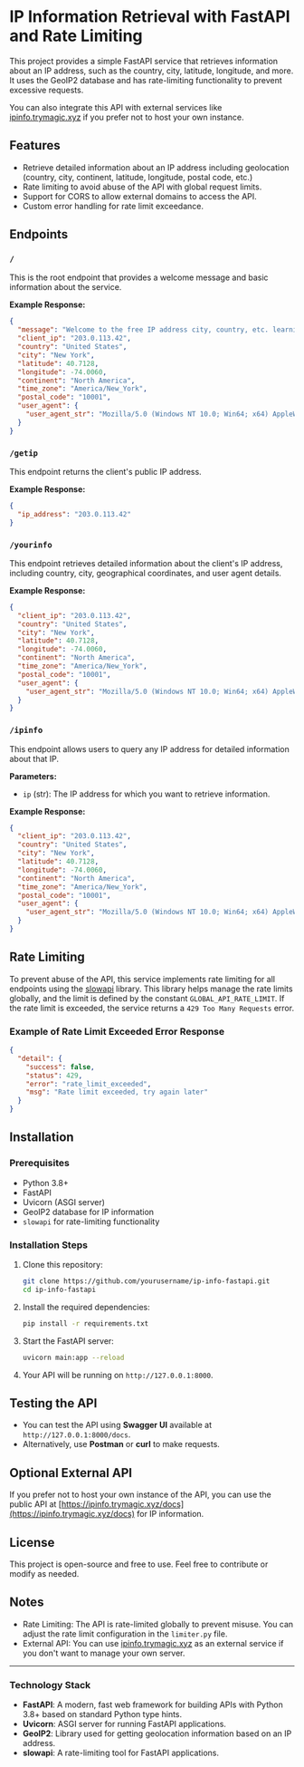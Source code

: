 # IP Information Retrieval with FastAPI and Rate Limiting

This project provides a simple FastAPI service that retrieves information about an IP address, such as the country, city, latitude, longitude, and more. It uses the GeoIP2 database and has rate-limiting functionality to prevent excessive requests. 

You can also integrate this API with external services like [ipinfo.trymagic.xyz](https://ipinfo.trymagic.xyz/docs) if you prefer not to host your own instance.

## Features
- Retrieve detailed information about an IP address including geolocation (country, city, continent, latitude, longitude, postal code, etc.)
- Rate limiting to avoid abuse of the API with global request limits.
- Support for CORS to allow external domains to access the API.
- Custom error handling for rate limit exceedance.

## Endpoints

### `/`
This is the root endpoint that provides a welcome message and basic information about the service.

**Example Response:**
```json
{
  "message": "Welcome to the free IP address city, country, etc. learning API",
  "client_ip": "203.0.113.42",
  "country": "United States",
  "city": "New York",
  "latitude": 40.7128,
  "longitude": -74.0060,
  "continent": "North America",
  "time_zone": "America/New_York",
  "postal_code": "10001",
  "user_agent": {
    "user_agent_str": "Mozilla/5.0 (Windows NT 10.0; Win64; x64) AppleWebKit/537.36 (KHTML, like Gecko) Chrome/91.0.4472.124 Safari/537.36"
  }
}
```

### `/getip`
This endpoint returns the client's public IP address.

**Example Response:**
```json
{
  "ip_address": "203.0.113.42"
}
```

### `/yourinfo`
This endpoint retrieves detailed information about the client's IP address, including country, city, geographical coordinates, and user agent details.

**Example Response:**
```json
{
  "client_ip": "203.0.113.42",
  "country": "United States",
  "city": "New York",
  "latitude": 40.7128,
  "longitude": -74.0060,
  "continent": "North America",
  "time_zone": "America/New_York",
  "postal_code": "10001",
  "user_agent": {
    "user_agent_str": "Mozilla/5.0 (Windows NT 10.0; Win64; x64) AppleWebKit/537.36 (KHTML, like Gecko) Chrome/91.0.4472.124 Safari/537.36"
  }
}
```

### `/ipinfo`
This endpoint allows users to query any IP address for detailed information about that IP.

**Parameters:**
- `ip` (str): The IP address for which you want to retrieve information.

**Example Response:**
```json
{
  "client_ip": "203.0.113.42",
  "country": "United States",
  "city": "New York",
  "latitude": 40.7128,
  "longitude": -74.0060,
  "continent": "North America",
  "time_zone": "America/New_York",
  "postal_code": "10001",
  "user_agent": {
    "user_agent_str": "Mozilla/5.0 (Windows NT 10.0; Win64; x64) AppleWebKit/537.36 (KHTML, like Gecko) Chrome/91.0.4472.124 Safari/537.36"
  }
}
```

## Rate Limiting

To prevent abuse of the API, this service implements rate limiting for all endpoints using the [slowapi](https://github.com/laurentS/slowapi) library. This library helps manage the rate limits globally, and the limit is defined by the constant `GLOBAL_API_RATE_LIMIT`. If the rate limit is exceeded, the service returns a `429 Too Many Requests` error.

### Example of Rate Limit Exceeded Error Response
```json
{
  "detail": {
    "success": false,
    "status": 429,
    "error": "rate_limit_exceeded",
    "msg": "Rate limit exceeded, try again later"
  }
}
```

## Installation

### Prerequisites
- Python 3.8+
- FastAPI
- Uvicorn (ASGI server)
- GeoIP2 database for IP information
- `slowapi` for rate-limiting functionality

### Installation Steps

1. Clone this repository:
   ```bash
   git clone https://github.com/yourusername/ip-info-fastapi.git
   cd ip-info-fastapi
   ```

2. Install the required dependencies:
   ```bash
   pip install -r requirements.txt
   ```

3. Start the FastAPI server:
   ```bash
   uvicorn main:app --reload
   ```

4. Your API will be running on `http://127.0.0.1:8000`.

## Testing the API

- You can test the API using **Swagger UI** available at `http://127.0.0.1:8000/docs`.
- Alternatively, use **Postman** or **curl** to make requests.

## Optional External API

If you prefer not to host your own instance of the API, you can use the public API at [https://ipinfo.trymagic.xyz/docs](https://ipinfo.trymagic.xyz/docs) for IP information.

## License

This project is open-source and free to use. Feel free to contribute or modify as needed.

## Notes

- Rate Limiting: The API is rate-limited globally to prevent misuse. You can adjust the rate limit configuration in the `limiter.py` file.
- External API: You can use [ipinfo.trymagic.xyz](https://ipinfo.trymagic.xyz/docs) as an external service if you don't want to manage your own server.

---

### Technology Stack
- **FastAPI**: A modern, fast web framework for building APIs with Python 3.8+ based on standard Python type hints.
- **Uvicorn**: ASGI server for running FastAPI applications.
- **GeoIP2**: Library used for getting geolocation information based on an IP address.
- **slowapi**: A rate-limiting tool for FastAPI applications.
